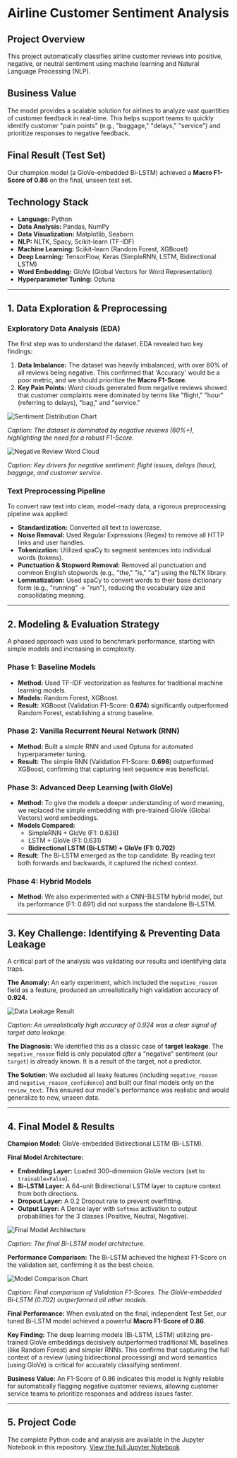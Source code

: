 # Airline Customer Sentiment Analysis

## Project Overview
This project automatically classifies airline customer reviews into positive, negative, or neutral sentiment using machine learning and Natural Language Processing (NLP).

## Business Value
The model provides a scalable solution for airlines to analyze vast quantities of customer feedback in real-time. This helps support teams to quickly identify customer "pain points" (e.g., "baggage," "delays," "service") and prioritize responses to negative feedback.

## Final Result (Test Set)
Our champion model (a GloVe-embedded Bi-LSTM) achieved a **Macro F1-Score of 0.86** on the final, unseen test set.

## Technology Stack
* **Language:** Python
* **Data Analysis:** Pandas, NumPy
* **Data Visualization:** Matplotlib, Seaborn
* **NLP:** NLTK, Spacy, Scikit-learn (TF-IDF)
* **Machine Learning:** Scikit-learn (Random Forest, XGBoost)
* **Deep Learning:** TensorFlow, Keras (SimpleRNN, LSTM, Bidirectional LSTM)
* **Word Embedding:** GloVe (Global Vectors for Word Representation)
* **Hyperparameter Tuning:** Optuna

---

## 1. Data Exploration & Preprocessing

### Exploratory Data Analysis (EDA)
The first step was to understand the dataset. EDA revealed two key findings:

1.  **Data Imbalance:** The dataset was heavily imbalanced, with over 60% of all reviews being negative. This confirmed that 'Accuracy' would be a poor metric, and we should prioritize the **Macro F1-Score**.
2.  **Key Pain Points:** Word clouds generated from negative reviews showed that customer complaints were dominated by terms like "flight," "hour" (referring to delays), "bag," and "service."

![Sentiment Distribution Chart](sentiments_pie.PNG)

*Caption: The dataset is dominated by negative reviews (60%+), highlighting the need for a robust F1-Score.*

![Negative Review Word Cloud](wordcloud.PNG)

*Caption: Key drivers for negative sentiment: flight issues, delays (hour), baggage, and customer service.*

### Text Preprocessing Pipeline
To convert raw text into clean, model-ready data, a rigorous preprocessing pipeline was applied:

* **Standardization:** Converted all text to lowercase.
* **Noise Removal:** Used Regular Expressions (Regex) to remove all HTTP links and user handles.
* **Tokenization:** Utilized spaCy to segment sentences into individual words (tokens).
* **Punctuation & Stopword Removal:** Removed all punctuation and common English stopwords (e.g., "the," "is," "a") using the NLTK library.
* **Lemmatization:** Used spaCy to convert words to their base dictionary form (e.g., "running" -> "run"), reducing the vocabulary size and consolidating meaning.

---

## 2. Modeling & Evaluation Strategy
A phased approach was used to benchmark performance, starting with simple models and increasing in complexity.

### Phase 1: Baseline Models
* **Method:** Used TF-IDF vectorization as features for traditional machine learning models.
* **Models:** Random Forest, XGBoost.
* **Result:** XGBoost (Validation F1-Score: **0.674**) significantly outperformed Random Forest, establishing a strong baseline.

### Phase 2: Vanilla Recurrent Neural Network (RNN)
* **Method:** Built a simple RNN and used Optuna for automated hyperparameter tuning.
* **Result:** The simple RNN (Validation F1-Score: **0.696**) outperformed XGBoost, confirming that capturing text sequence was beneficial.

### Phase 3: Advanced Deep Learning (with GloVe)
* **Method:** To give the models a deeper understanding of word meaning, we replaced the simple embedding with pre-trained GloVe (Global Vectors) word embeddings.
* **Models Compared:**
    * SimpleRNN + GloVe (F1: 0.636)
    * LSTM + GloVe (F1: 0.631)
    * **Bidirectional LSTM (Bi-LSTM) + GloVe (F1: 0.702)**
* **Result:** The Bi-LSTM emerged as the top candidate. By reading text both forwards and backwards, it captured the richest context.

### Phase 4: Hybrid Models
* **Method:** We also experimented with a CNN-BiLSTM hybrid model, but its performance (F1: 0.691) did not surpass the standalone Bi-LSTM.

---

## 3. Key Challenge: Identifying & Preventing Data Leakage
A critical part of the analysis was validating our results and identifying data traps.

**The Anomaly:** An early experiment, which included the `negative_reason` field as a feature, produced an unrealistically high validation accuracy of **0.924**.

![Data Leakage Result](data_leakage_result.PNG)

*Caption: An unrealistically high accuracy of 0.924 was a clear signal of target data leakage.*

**The Diagnosis:** We identified this as a classic case of **target leakage**. The `negative_reason` field is only populated *after* a "negative" sentiment (our `target`) is already known. It is a result of the target, not a predictor.

**The Solution:** We excluded all leaky features (including `negative_reason` and `negative_reason_confidence`) and built our final models only on the `review_text`. This ensured our model's performance was realistic and would generalize to new, unseen data.

---

## 4. Final Model & Results
**Champion Model:** GloVe-embedded Bidirectional LSTM (Bi-LSTM).

**Final Model Architecture:**
* **Embedding Layer:** Loaded 300-dimension GloVe vectors (set to `trainable=False`).
* **Bi-LSTM Layer:** A 64-unit Bidirectional LSTM layer to capture context from both directions.
* **Dropout Layer:** A 0.2 Dropout rate to prevent overfitting.
* **Output Layer:** A Dense layer with `Softmax` activation to output probabilities for the 3 classes (Positive, Neutral, Negative).

![Final Model Architecture](best_arch.PNG)

*Caption: The final Bi-LSTM model architecture.*

**Performance Comparison:** The Bi-LSTM achieved the highest F1-Score on the validation set, confirming it as the best choice.

![Model Comparison Chart](model_comparsion.png)

*Caption: Final comparison of Validation F1-Scores. The GloVe-embedded Bi-LSTM (0.702) outperformed all other models.*

**Final Performance:** When evaluated on the final, independent Test Set, our tuned Bi-LSTM model achieved a powerful **Macro F1-Score of 0.86**.

**Key Finding:** The deep learning models (Bi-LSTM, LSTM) utilizing pre-trained GloVe embeddings decisively outperformed traditional ML baselines (like Random Forest) and simpler RNNs. This confirms that capturing the full context of a review (using bidirectional processing) and word semantics (using GloVe) is critical for accurately classifying sentiment.

**Business Value:** An F1-Score of 0.86 indicates this model is highly reliable for automatically flagging negative customer reviews, allowing customer service teams to prioritize responses and address issues faster.

---

## 5. Project Code
The complete Python code and analysis are available in the Jupyter Notebook in this repository.
[View the full Jupyter Notebook](./Airline_sentiment_analysis_Code.ipynb)
